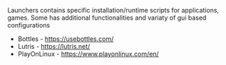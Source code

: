 Launchers contains specific installation/runtime scripts for applications, games. Some has additional functionalities and variaty of gui based configurations

- Bottles - https://usebottles.com/
- Lutris - https://lutris.net/
- PlayOnLinux - https://www.playonlinux.com/en/
